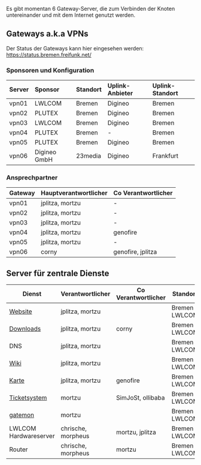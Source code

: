 Es gibt momentan 6 Gateway-Server, die zum Verbinden der Knoten untereinander und mit dem Internet genutzt werden.

## Gateways a.k.a VPNs
Der Status der Gateways kann hier eingesehen werden: https://status.bremen.freifunk.net/

### Sponsoren und Konfiguration
| Server | Sponsor      | Standort | Uplink-Anbieter    | Uplink-Standort |
|:-------|:-------------|:---------|:-------------------|:----------------|
| vpn01  | LWLCOM       | Bremen   | Digineo            | Bremen          |
| vpn02  | PLUTEX       | Bremen   | Digineo            | Bremen          |
| vpn03  | LWLCOM       | Bremen   | Digineo            | Bremen          |
| vpn04  | PLUTEX       | Bremen   | -                  | Bremen          |
| vpn05  | PLUTEX       | Bremen   | Digineo            | Bremen          |
| vpn06  | Digineo GmbH | 23media  | Digineo            | Frankfurt       |

### Ansprechpartner

| Gateway | Hauptverantwortlicher | Co Verantwortlicher |
|---------|-----------------------|---------------------|
| vpn01   | jplitza, mortzu       | -                   |
| vpn02   | jplitza, mortzu       | -                   |
| vpn03   | jplitza, mortzu       | -                   |
| vpn04   | jplitza, mortzu       | genofire            |
| vpn05   | jplitza, mortzu       | -                   |
| vpn06   | corny                 | genofire, jplitza   |


## Server für zentrale Dienste
| Dienst                                 | Verantwortlicher    | Co Verantwortlicher | Standort              |
|----------------------------------------|---------------------|---------------------|-----------------------|
| [Website](https://ffhb.de)             | jplitza, mortzu     |                     | Bremen / LWLCOM       |
| [Downloads](https://downloads.ffhb.de) | jplitza, mortzu     | corny               | Bremen / LWLCOM       |
| DNS                                    | jplitza, mortzu     |                     | Bremen / LWLCOM       |
| [Wiki](https://wiki.ffhb.de)           | jplitza, mortzu     |                     | Bremen / LWLCOM       |
| [Karte](https://map.ffhb.de)           | jplitza, mortzu     | genofire            | Bremen / LWLCOM       |
| [Ticketsystem](https://tasks.ffhb.de)  | mortzu              | SimJoSt, ollibaba   | Bremen / LWLCOM       |
| [gatemon](https://status.ffhb.de)      | mortzu              |                     | Bremen / LWLCOM       |
| LWLCOM Hardwareserver                  | chrische, morpheus  | mortzu, jplitza     | Bremen / LWLCOM       |
| Router                                 | chrische, morpheus  | mortzu              | Bremen / LWLCOM       |
